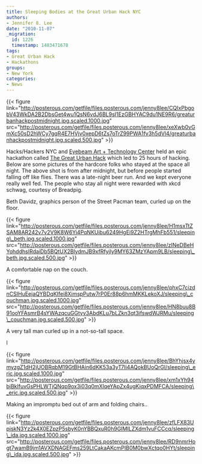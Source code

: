 ```yaml
---
title: Sleeping Bodies at the Great Urban Hack NYC
authors:
- Jennifer 8. Lee
date: "2010-11-07"
_migration:
  id: 1226
  timestamp: 1483471678
tags:
- Great Urban Hack
- Hackathons
groups:
- New York
categories:
- News
---
```


{{< figure link="http://posterous.com/getfile/files.posterous.com/jenny8lee/CQIxPbgobV43WkDA2B2DbsGet4wu1QsN6vdJ6BL9sI1EzGBHYAC9du1NE9R6/greaturbanhackpostmidnight.jpg.scaled.1000.jpg" src="http://posterous.com/getfile/files.posterous.com/jenny8lee/xeXwb0vGmXc50sD2hWCy7gqR4E7HVjv0xepD6tZs7oTrZ99PWA1fv3h5dVl4/greaturbanhackpostmidnight.jpg.scaled.500.jpg" >}}

Hacks/Hackers NYC and [Eyebeam Art + Technology Center][1] held an epic hackathon called [The Great Urban Hack][2] which led to 25 hours of hacking. Below are some pictures of the hardcore folks who stayed at the space all night. The above shot is from after midnight, but before people started falling off like flies. There was a late-night beer run. And we kept everyone really well fed. The people who stay all night were rewarded with xkcd schwag, courtesy of Breadpig.

Beth Davidz, graphics person of the Street Pacman team, curled up on the floor.

{{< figure link="http://posterous.com/getfile/files.posterous.com/jenny8lee/H1msxTtZSAM8AR242v7v2V9K8W6Yi4PqNKUibu6249HgEi9Z2HTrgMhFb551/sleeping\_beth.jpg.scaled.1000.jpg" src="http://posterous.com/getfile/files.posterous.com/jenny8lee/zINeDBeHYohddhsIRdaiDb5BQtUX2BlydmJB9xfRfyjly9MY63ZMzYApm9LB/sleeping\_beth.jpg.scaled.500.jpg" >}}

A comfortable nap on the couch.

{{< figure link="http://posterous.com/getfile/files.posterous.com/jenny8lee/phxC7cizdnCSIHuEejaQYBDqKIfei8XimspPutw7rP0Er88p6hmMKKLekoXJ/sleeping\_couchman.jpg.scaled.1000.jpg" src="http://posterous.com/getfile/files.posterous.com/jenny8lee/HN8buu8B91ooYFAsmrB4sYWAzqcuGGtyv3AbdKLu7bLZkn3qt3ifswdWJRMu/sleeping\_couchman.jpg.scaled.500.jpg" >}}

A very tall man curled up in a not-so-tall space.

l

{{< figure link="http://posterous.com/getfile/files.posterous.com/jenny8lee/BhYhjsx4ymyzgZ1dH2jUOBRqbM19GtBHAin6dKK53a3yT7Ii4AQokBUoQrGl/sleeping\_eric.jpg.scaled.1000.jpg" src="http://posterous.com/getfile/files.posterous.com/jenny8lee/xm1xYh94bjBklfuvGsPHLWTjQNqp9ox3i03q0mXlqeYApZx4ugKiqxPDMFCA/sleeping\_eric.jpg.scaled.500.jpg" >}}

Making an impromptu bed out of arm and folding chairs..

{{< figure link="http://posterous.com/getfile/files.posterous.com/jenny8lee/zfLFX83UpjskN3Yz2k4X0EZpzP5sbyK0nYBBQxuR0h9GIMILZXdm1vuFCCcq/sleeping\_ida.jpg.scaled.1000.jpg" src="http://posterous.com/getfile/files.posterous.com/jenny8lee/RD9nmrHogt7wamB9jm1AVXDNAGEFms259LtCakaAKcmPIB0M0bwXctqo0HYt/sleeping\_ida.jpg.scaled.500.jpg" >}}

 [1]: http://eyebeam.org
 [2]: http://greaturbanhack.org